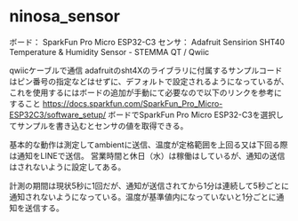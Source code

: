 # ninosa_sensor

ボード： SparkFun Pro Micro ESP32-C3
センサ： Adafruit Sensirion SHT40 Temperature & Humidity Sensor - STEMMA QT / Qwiic

qwiicケーブルで通信
adafruitのsht4Xのライブラリに付属するサンプルコードはピン番号の指定などはせずに、デフォルトで設定されるようになっているが、これを使用するにはボードの追加が手動にて必要なので以下のリンクを参考にすること
https://docs.sparkfun.com/SparkFun_Pro_Micro-ESP32C3/software_setup/
ボードでSparkFun Pro Micro ESP32-C3を選択してサンプルを書き込むとセンサの値を取得できる。

基本的な動作は測定してambientに送信、温度が定格範囲を上回る又は下回る際は通知をLINEで送信。
営業時間と休日（水）は稼働はしているが、通知の送信はされないように設定してある。

計測の期間は現状5秒に1回だが、通知が送信されてから1分は連続して5秒ごとに通知されないようになっている。温度が基準値内になっていないと1分ごとに通知を送信する。
